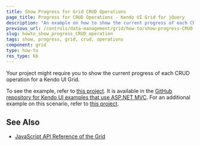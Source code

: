 ```yaml
---
title: Show Progress for Grid CRUD Operations
page_title: Progress for CRUD Operations - Kendo UI Grid for jQuery
description: "An example on how to show the current progress of each CRUD operation in the Kendo UI Grid for jQuery."
previous_url: /controls/data-management/grid/how-to/show-progress-CRUD-operation, /aspnet-mvc/helpers/grid/how-to/use-grid-with-progressbar-crud-operations, /controls/data-management/grid/how-to/Editing/show-progress-CRUD-operation
slug: howto_show_progress_CRUD_operation
tags: show, progress, grid, crud, operations
component: grid
type: how-to
res_type: kb
---
```


Your project might require you to show the current progress of each CRUD operation for a Kendo UI Grid.

To see the example, refer to [this project](https://github.com/telerik/kendo-examples-asp-net-mvc/tree/master/grid-progressbar-crud-operations). It is available in the [GitHub repository for Kendo UI examples that use ASP.NET MVC](https://github.com/telerik/kendo-examples-asp-net-mvc). For an additional example on this scenario, refer to [this project](https://github.com/telerik/ui-for-aspnet-mvc-examples/tree/master/grid/GridProgressBarForCRUDOperations).

## See Also

* [JavaScript API Reference of the Grid](/api/javascript/ui/grid)
